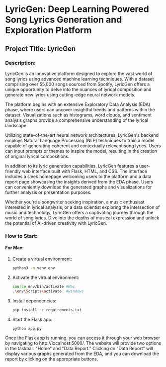 # LyricGen: Deep Learning Powered Song Lyrics Generation and Exploration Platform

## Project Title: LyricGen

### Description:
LyricGen is an innovative platform designed to explore the vast world of song lyrics using advanced machine learning techniques. With a dataset comprising over 55,000 songs sourced from Spotify, LyricGen offers a unique opportunity to delve into the nuances of lyrical composition and generate new lyrics using cutting-edge neural network models.

The platform begins with an extensive Exploratory Data Analysis (EDA) phase, where users can uncover insightful trends and patterns within the dataset. Visualizations such as histograms, word clouds, and sentiment analysis graphs provide a comprehensive understanding of the lyrical landscape.

Utilizing state-of-the-art neural network architectures, LyricGen's backend employs Natural Language Processing (NLP) techniques to train a model capable of generating coherent and contextually relevant song lyrics. Users can input prompts or themes to inspire the model, resulting in the creation of original lyrical compositions.

In addition to its lyric generation capabilities, LyricGen features a user-friendly web interface built with Flask, HTML, and CSS. The interface includes a sleek homepage welcoming users to the platform and a data report page showcasing the insights derived from the EDA phase. Users can conveniently download the generated graphs and visualizations for further analysis or presentation purposes.

Whether you're a songwriter seeking inspiration, a music enthusiast interested in lyrical analysis, or a data scientist exploring the intersection of music and technology, LyricGen offers a captivating journey through the world of song lyrics. Dive into the depths of musical expression and unlock the potential of AI-driven creativity with LyricGen.

### How to Start:

#### For Mac:

1. Create a virtual environment:
   ```bash
   python3 -m venv env

2. Activate the virtual environment:
   ```bash
   source env/bin/activate #Mac
   .\env\Scripts\activate  #windows

3. Install dependencies:
   ```bash
   pip install -r requirements.txt

4. Start the Flask app:
   ```bash
   python app.py

Once the Flask app is running, you can access it through your web browser by navigating to http://localhost:5000/. The website will provide two options in the taskbar: "Home" and "Data Report." Clicking on "Data Report" will display various graphs generated from the EDA, and you can download the report by clicking on the appropriate buttons.
